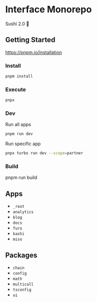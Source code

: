 # Interface Monorepo

Sushi 2.0 🍣

## Getting Started

https://pnpm.io/installation

### Install
```sh
pnpm install
```

### Execute
```sh
pnpx
```

### Dev
Run all apps
```sh
pnpm run dev
```

Run specific app
```sh
pnpx turbo run dev --scope=partner
```

### Build

pnpm run build

## Apps

- `_root`
- `analytics`
- `blog`
- `docs`
- `furo`
- `kashi`
- `miso`

## Packages

- `chain`
- `config`
- `math`
- `multicall`
- `tsconfig`
- `ui`
